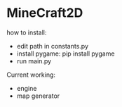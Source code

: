 # MineCraft2D
how to install:
- edit path in constants.py
- install pygame: pip install pygame
- run main.py

Current working:
- engine
- map generator
